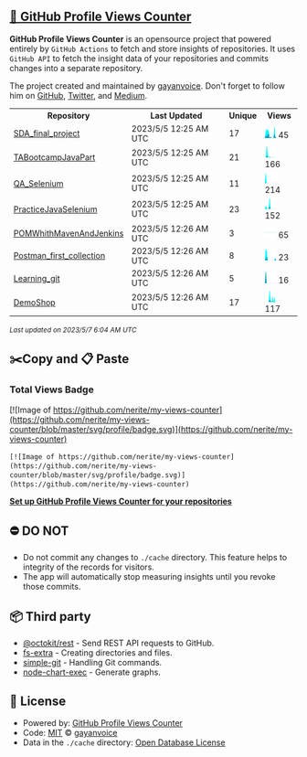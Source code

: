 ## [🚀 GitHub Profile Views Counter](https://github.com/gayanvoice/github-profile-views-counter)
**GitHub Profile Views Counter** is an opensource project that powered entirely by  `GitHub Actions` to fetch and store insights of repositories.
It uses `GitHub API` to fetch the insight data of your repositories and commits changes into a separate repository.

The project created and maintained by [gayanvoice](https://github.com/gayanvoice). Don't forget to follow him on [GitHub](https://github.com/gayanvoice), [Twitter](https://twitter.com/gayanvoice), and [Medium](https://gayanvoice.medium.com/).

<table>
	<tr>
		<th>
			Repository
		</th>
		<th>
			Last Updated
		</th>
		<th>
			Unique
		</th>
		<th>
			Views
		</th>
	</tr>
	<tr>
		<td>
			<a href="https://github.com/nerite/my-views-counter/tree/master/readme/405877089/year.md">
				SDA_final_project
			</a>
		</td>
		<td>
			2023/5/5 12:25 AM UTC
		</td>
		<td>
			17
		</td>
		<td>
			<img alt="Response time graph" src="https://github.com/nerite/my-views-counter/raw/master/graph/405877089/small/year.png" height="20"> 45
		</td>
	</tr>
	<tr>
		<td>
			<a href="https://github.com/nerite/my-views-counter/tree/master/readme/517565501/year.md">
				TABootcampJavaPart
			</a>
		</td>
		<td>
			2023/5/5 12:25 AM UTC
		</td>
		<td>
			21
		</td>
		<td>
			<img alt="Response time graph" src="https://github.com/nerite/my-views-counter/raw/master/graph/517565501/small/year.png" height="20"> 166
		</td>
	</tr>
	<tr>
		<td>
			<a href="https://github.com/nerite/my-views-counter/tree/master/readme/437118261/year.md">
				QA_Selenium
			</a>
		</td>
		<td>
			2023/5/5 12:25 AM UTC
		</td>
		<td>
			11
		</td>
		<td>
			<img alt="Response time graph" src="https://github.com/nerite/my-views-counter/raw/master/graph/437118261/small/year.png" height="20"> 214
		</td>
	</tr>
	<tr>
		<td>
			<a href="https://github.com/nerite/my-views-counter/tree/master/readme/442742397/year.md">
				PracticeJavaSelenium
			</a>
		</td>
		<td>
			2023/5/5 12:25 AM UTC
		</td>
		<td>
			23
		</td>
		<td>
			<img alt="Response time graph" src="https://github.com/nerite/my-views-counter/raw/master/graph/442742397/small/year.png" height="20"> 152
		</td>
	</tr>
	<tr>
		<td>
			<a href="https://github.com/nerite/my-views-counter/tree/master/readme/459752966/year.md">
				POMWhithMavenAndJenkins
			</a>
		</td>
		<td>
			2023/5/5 12:26 AM UTC
		</td>
		<td>
			3
		</td>
		<td>
			<img alt="Response time graph" src="https://github.com/nerite/my-views-counter/raw/master/graph/459752966/small/year.png" height="20"> 65
		</td>
	</tr>
	<tr>
		<td>
			<a href="https://github.com/nerite/my-views-counter/tree/master/readme/407480595/year.md">
				Postman_first_collection
			</a>
		</td>
		<td>
			2023/5/5 12:26 AM UTC
		</td>
		<td>
			8
		</td>
		<td>
			<img alt="Response time graph" src="https://github.com/nerite/my-views-counter/raw/master/graph/407480595/small/year.png" height="20"> 23
		</td>
	</tr>
	<tr>
		<td>
			<a href="https://github.com/nerite/my-views-counter/tree/master/readme/407146012/year.md">
				Learning_git
			</a>
		</td>
		<td>
			2023/5/5 12:26 AM UTC
		</td>
		<td>
			5
		</td>
		<td>
			<img alt="Response time graph" src="https://github.com/nerite/my-views-counter/raw/master/graph/407146012/small/year.png" height="20"> 16
		</td>
	</tr>
	<tr>
		<td>
			<a href="https://github.com/nerite/my-views-counter/tree/master/readme/545485979/year.md">
				DemoShop
			</a>
		</td>
		<td>
			2023/5/5 12:26 AM UTC
		</td>
		<td>
			17
		</td>
		<td>
			<img alt="Response time graph" src="https://github.com/nerite/my-views-counter/raw/master/graph/545485979/small/year.png" height="20"> 117
		</td>
	</tr>
</table>

<small><i>Last updated on 2023/5/7 6:04 AM UTC</i></small>

## ✂️Copy and 📋 Paste
### Total Views Badge
[![Image of https://github.com/nerite/my-views-counter](https://github.com/nerite/my-views-counter/blob/master/svg/profile/badge.svg)](https://github.com/nerite/my-views-counter)

```readme
[![Image of https://github.com/nerite/my-views-counter](https://github.com/nerite/my-views-counter/blob/master/svg/profile/badge.svg)](https://github.com/nerite/my-views-counter)
```
[**Set up GitHub Profile Views Counter for your repositories**](https://github.com/gayanvoice/github-profile-views-counter)
## ⛔ DO NOT
- Do not commit any changes to `./cache` directory. This feature helps to integrity of the records for visitors.
- The app will automatically stop measuring insights until you revoke those commits.
## 📦 Third party

- [@octokit/rest](https://www.npmjs.com/package/@octokit/rest) - Send REST API requests to GitHub.
- [fs-extra](https://www.npmjs.com/package/fs-extra) - Creating directories and files.
- [simple-git](https://www.npmjs.com/package/simple-git) - Handling Git commands.
- [node-chart-exec](https://www.npmjs.com/package/node-chart-exec) - Generate graphs.
## 📄 License
- Powered by: [GitHub Profile Views Counter](https://github.com/gayanvoice/github-profile-views-counter)
- Code: [MIT](./LICENSE) © [gayanvoice](https://github.com/gayanvoice)
- Data in the `./cache` directory: [Open Database License](https://opendatacommons.org/licenses/odbl/1-0/)
